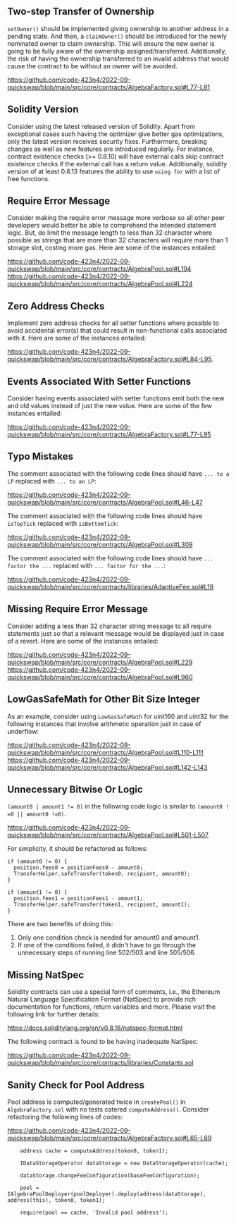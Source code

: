 ## Two-step Transfer of Ownership
`setOwner()` should be implemented giving ownership to another address in a pending state. And then, a `claimOwner()` should be introduced for the newly nominated owner to claim ownership. This will ensure the new owner is going to be fully aware of the ownership assigned/transferred. Additionally, the risk of having the ownership transferred to an invalid address that would cause the contract to be without an owner will be avoided.

https://github.com/code-423n4/2022-09-quickswap/blob/main/src/core/contracts/AlgebraFactory.sol#L77-L81

## Solidity Version
Consider using the latest released version of Solidity. Apart from exceptional cases such having the optimizer give better gas optimizations, only the latest version receives security fixes. Furthermore, breaking changes as well as new features are introduced regularly. For instance, contract existence checks (>= 0.8.10) will have external calls skip contract existence checks if the external call has a return value. Additionally, solidity version of at least 0.8.13 features the ability to use `using for` with a list of free functions.

## Require Error Message
Consider making the require error message more verbose so all other peer developers would better be able to comprehend the intended statement logic. But, do limit the message length to less than 32 character where possible as strings that are more than 32 characters will require more than 1 storage slot, costing more gas. Here are some of the instances entailed:

https://github.com/code-423n4/2022-09-quickswap/blob/main/src/core/contracts/AlgebraPool.sol#L194
https://github.com/code-423n4/2022-09-quickswap/blob/main/src/core/contracts/AlgebraPool.sol#L224

## Zero Address Checks
Implement zero address checks for all setter functions where possible to avoid accidental error(s) that could result in non-functional calls associated with it. Here are some of the instances entailed:

https://github.com/code-423n4/2022-09-quickswap/blob/main/src/core/contracts/AlgebraFactory.sol#L84-L95.

## Events Associated With Setter Functions
Consider having events associated with setter functions emit both the new and old values instead of just the new value. Here are some of the few instances entailed:

https://github.com/code-423n4/2022-09-quickswap/blob/main/src/core/contracts/AlgebraFactory.sol#L77-L95

## Typo Mistakes
The comment associated with the following code lines should have `... to a LP` replaced with `... to an LP`:

https://github.com/code-423n4/2022-09-quickswap/blob/main/src/core/contracts/AlgebraPool.sol#L46-L47

The comment associated with the following code lines should have `isTopTick` replaced with `isBottomTick`:

https://github.com/code-423n4/2022-09-quickswap/blob/main/src/core/contracts/AlgebraPool.sol#L309

The comment associated with the following code lines should have `... factor the ...` replaced with `... factor for the ...`:

https://github.com/code-423n4/2022-09-quickswap/blob/main/src/core/contracts/libraries/AdaptiveFee.sol#L18

## Missing Require Error Message
Consider adding a less than 32 character string message to all require statements just so that a relevant message would be displayed just in case of a revert. Here are some of the instances entailed:

https://github.com/code-423n4/2022-09-quickswap/blob/main/src/core/contracts/AlgebraPool.sol#L229
https://github.com/code-423n4/2022-09-quickswap/blob/main/src/core/contracts/AlgebraPool.sol#L960

## LowGasSafeMath for Other Bit Size Integer
As an example, consider using `LowGasSafeMath` for uint160 and uint32 for the following instances that involve arithmetic operation just in case of underflow:

https://github.com/code-423n4/2022-09-quickswap/blob/main/src/core/contracts/AlgebraPool.sol#L110-L111
https://github.com/code-423n4/2022-09-quickswap/blob/main/src/core/contracts/AlgebraPool.sol#L142-L143

## Unnecessary Bitwise Or Logic
`(amount0 | amount1 != 0)` in the following code logic is similar to `(amount0 ! =0 || amount0 !=0)`.

https://github.com/code-423n4/2022-09-quickswap/blob/main/src/core/contracts/AlgebraPool.sol#L501-L507

For simplicity, it should be refactored as follows:

```
if (amount0 != 0) {
  position.fees0 = positionFees0 - amount0;
  TransferHelper.safeTransfer(token0, recipient, amount0);
}

if (amount1 != 0) {
  position.fees1 = positionFees1 - amount1;
  TransferHelper.safeTransfer(token1, recipient, amount1);
}
``` 
There are two benefits of doing this:
1. Only one condition check is needed for amount0 and amount1.
2. If one of the conditions failed, it didn't have to go through the unnecessary steps of running line 502/503 and line 505/506.

##  Missing NatSpec
Solidity contracts can use a special form of comments, i.e., the Ethereum Natural Language Specification Format (NatSpec) to provide rich documentation for functions, return variables and more. Please visit the following link for further details:

https://docs.soliditylang.org/en/v0.8.16/natspec-format.html

The following contract is found to be having inadequate NatSpec:

https://github.com/code-423n4/2022-09-quickswap/blob/main/src/core/contracts/libraries/Constants.sol

## Sanity Check for Pool Address
Pool address is computed/generated twice in `createPool()` in `AlgebraFactory.sol` with no tests catered `computeAddress()`. Consider refactoring the following lines of codes:

https://github.com/code-423n4/2022-09-quickswap/blob/main/src/core/contracts/AlgebraFactory.sol#L65-L69

```
    address cache = computeAddress(token0, token1);

    IDataStorageOperator dataStorage = new DataStorageOperator(cache);

    dataStorage.changeFeeConfiguration(baseFeeConfiguration);

    pool = IAlgebraPoolDeployer(poolDeployer).deploy(address(dataStorage), address(this), token0, token1);

    require(pool == cache, 'Invalid pool address');
```
